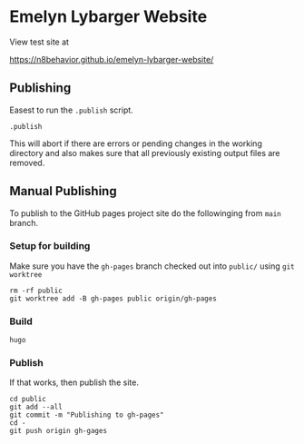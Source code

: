 # Emelyn Lybarger Website

View test site at

https://n8behavior.github.io/emelyn-lybarger-website/

## Publishing

Easest to run the `.publish` script.

```
.publish
```

This will abort if there are errors or pending changes in the working directory and also makes sure that all previously existing output files are removed.

## Manual Publishing

To publish to the GitHub pages project site do the followinging from `main` branch.

### Setup for building

Make sure you have the `gh-pages` branch checked out into `public/` using `git worktree`

```
rm -rf public
git worktree add -B gh-pages public origin/gh-pages
```

### Build

```
hugo
```

### Publish

If that works, then publish the site.

```
cd public
git add --all
git commit -m "Publishing to gh-pages"
cd -
git push origin gh-gages
```
